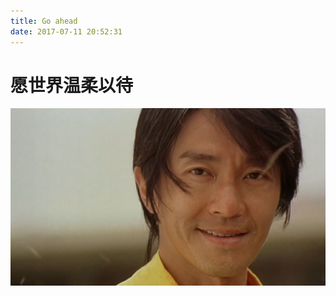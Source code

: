 ```yaml
---
title: Go ahead
date: 2017-07-11 20:52:31
---
```


# 愿世界温柔以待 #

![loading...](/images/mind/xingye.jpg "Xingye")
